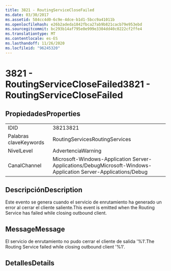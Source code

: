 ```yaml
---
title: 3821 - RoutingServiceCloseFailed
ms.date: 03/30/2017
ms.assetid: 584cc4d0-6c9e-4dce-b1d1-5bcc9a41011b
ms.openlocfilehash: e26b2adeda1842fbca27ab9b821cacb79e953ebd
ms.sourcegitcommit: bc293b14af795e0e999e3304dd40c0222cf2ffe4
ms.translationtype: MT
ms.contentlocale: es-ES
ms.lasthandoff: 11/26/2020
ms.locfileid: "96245320"
---
```

# <a name="3821---routingserviceclosefailed"></a><span data-ttu-id="18be8-102">3821 - RoutingServiceCloseFailed</span><span class="sxs-lookup"><span data-stu-id="18be8-102">3821 - RoutingServiceCloseFailed</span></span>

## <a name="properties"></a><span data-ttu-id="18be8-103">Propiedades</span><span class="sxs-lookup"><span data-stu-id="18be8-103">Properties</span></span>  
  
|||  
|-|-|  
|<span data-ttu-id="18be8-104">ID</span><span class="sxs-lookup"><span data-stu-id="18be8-104">ID</span></span>|<span data-ttu-id="18be8-105">3821</span><span class="sxs-lookup"><span data-stu-id="18be8-105">3821</span></span>|  
|<span data-ttu-id="18be8-106">Palabras clave</span><span class="sxs-lookup"><span data-stu-id="18be8-106">Keywords</span></span>|<span data-ttu-id="18be8-107">RoutingServices</span><span class="sxs-lookup"><span data-stu-id="18be8-107">RoutingServices</span></span>|  
|<span data-ttu-id="18be8-108">Nivel</span><span class="sxs-lookup"><span data-stu-id="18be8-108">Level</span></span>|<span data-ttu-id="18be8-109">Advertencia</span><span class="sxs-lookup"><span data-stu-id="18be8-109">Warning</span></span>|  
|<span data-ttu-id="18be8-110">Canal</span><span class="sxs-lookup"><span data-stu-id="18be8-110">Channel</span></span>|<span data-ttu-id="18be8-111">Microsoft-Windows-Application Server-Applications/Debug</span><span class="sxs-lookup"><span data-stu-id="18be8-111">Microsoft-Windows-Application Server-Applications/Debug</span></span>|  
  
## <a name="description"></a><span data-ttu-id="18be8-112">Descripción</span><span class="sxs-lookup"><span data-stu-id="18be8-112">Description</span></span>  

 <span data-ttu-id="18be8-113">Este evento se genera cuando el servicio de enrutamiento ha generado un error al cerrar el cliente saliente.</span><span class="sxs-lookup"><span data-stu-id="18be8-113">This event is emitted when the Routing Service has failed while closing outbound client.</span></span>  
  
## <a name="message"></a><span data-ttu-id="18be8-114">Message</span><span class="sxs-lookup"><span data-stu-id="18be8-114">Message</span></span>  

 <span data-ttu-id="18be8-115">El servicio de enrutamiento no pudo cerrar el cliente de salida '%1'.</span><span class="sxs-lookup"><span data-stu-id="18be8-115">The Routing Service failed while closing outbound client '%1'.</span></span>  
  
## <a name="details"></a><span data-ttu-id="18be8-116">Detalles</span><span class="sxs-lookup"><span data-stu-id="18be8-116">Details</span></span>
